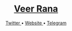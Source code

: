 <H1 align="center"><a href="https://github.com/anonyindian">Veer Rana</a></H1>

<p align="center">
    <a href="https://twitter.com/TheVeerRana">
        Twitter
    </a>
    •
    <a href="veer.codes">
        Website
    </a>
    •
    <a href="https://t.me/TheBannedGuy">
        Telegram
    </a>
</p>

